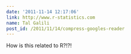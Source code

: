 ```yaml
---
date: '2011-11-14 12:17:06'
link: http://www.r-statistics.com
name: Tal Galili
post_id: /2011/11/14/compress-googles-reader
---
```


How is this related to R?!?!